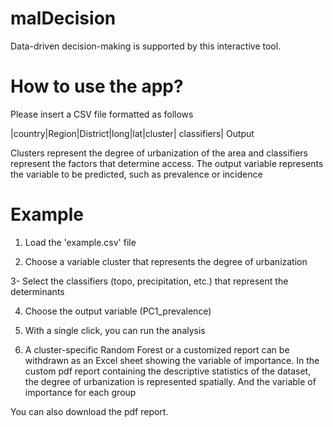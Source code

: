 # malDecision

 Data-driven decision-making is supported by this interactive tool. 

 # How to use the app? 

 Please insert a CSV file formatted as follows 

 |country|Region|District|long|lat|cluster| classifiers| Output

 Clusters represent the degree of urbanization of the area and classifiers represent the factors that determine access. The output variable represents the variable to be predicted, such as prevalence or incidence

 # Example 

 1. Load the 'example.csv' file 

 2. Choose a variable cluster that represents the degree of urbanization

 3- Select the classifiers (topo, precipitation, etc.) that represent the determinants

 4. Choose the output variable (PC1_prevalence) 

 5. With a single click, you can run the analysis

 6. A cluster-specific Random Forest or a customized report can be withdrawn as an Excel sheet showing the variable of importance. In the custom pdf report  containing the descriptive statistics of the dataset, the degree of urbanization is represented spatially. And the variable of importance for each group

 You can also download the pdf report. 
